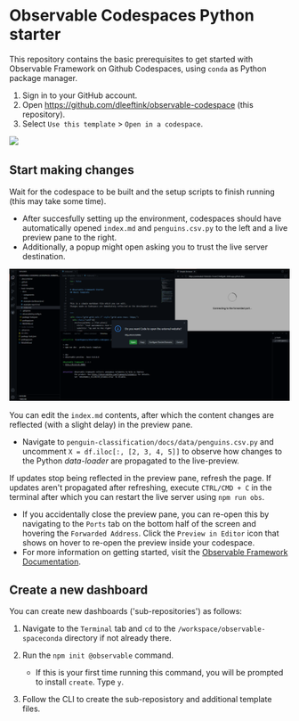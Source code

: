 # Observable Codespaces Python starter

This repository contains the basic prerequisites to get started with Observable Framework on Github Codespaces, using `conda` as Python package manager.

1. Sign in to your GitHub account.
2. Open https://github.com/dleeftink/observable-codespace (this repository).
3. Select `Use this template` > `Open in a codespace`.

![](https://docs.github.com/assets/cb-77734/mw-1440/images/help/repository/use-this-template-button.webp)

## Start making changes

Wait for the codespace to be built and the setup scripts to finish running (this may take some time). 
- After succesfully setting up the environment, codespaces should have
automatically opened `index.md` and `penguins.csv.py` to the left and a live preview pane to the right.
- Additionally, a popup might open asking you to trust the live server destination.

![](https://raw.githubusercontent.com/dleeftink/observable-python-codespace/main/setup.png)

You can edit the `index.md` contents, after which the content changes are reflected (with a slight delay) in the preview pane.
- Navigate to `penguin-classification/docs/data/penguins.csv.py` and uncomment `X = df.iloc[:, [2, 3, 4, 5]]` to observe how changes to the Python *data-loader* are propagated to the live-preview.

If updates stop being reflected in the preview pane, refresh the page. If updates aren't propagated after refreshing, execute `CTRL/CMD + C` in the terminal after which you can restart the live server using `npm run obs`.
- If you accidentally close the preview pane, you can re-open this by navigating to the `Ports` tab on the bottom half of the screen and hovering the `Forwarded Address`. Click the `Preview in Editor` icon that shows on hover to re-open the preview inside your codespace.
- For more information on getting started, visit the [Observable Framework Documentation](https://observablehq.com/framework/getting-started).

## Create a new dashboard

You can create new dashboards ('sub-repositories') as follows:

1. Navigate to the `Terminal` tab and `cd` to the `/workspace/observable-spaceconda` directory if not already there.

2. Run the `npm init @observable` command.
    - If this is your first time running this command, you will be prompted to install `create`. Type `y`.

3. Follow the CLI to create the sub-reposistory and additional template files.
